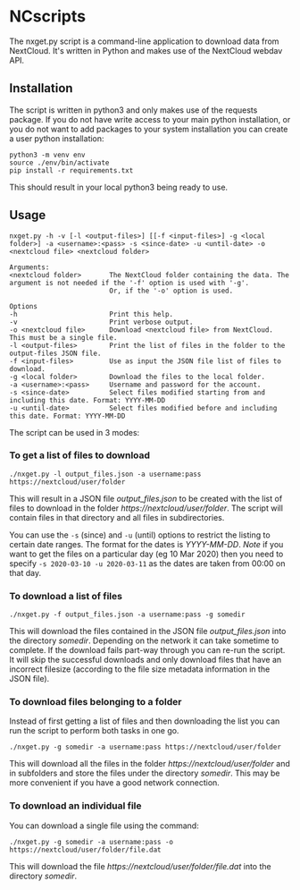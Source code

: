 # NCscripts
The nxget.py script is a command-line application to download data from NextCloud. It's written in Python and makes use of the NextCloud webdav API.

## Installation
The script is written in python3 and only makes use of the requests package. If you do not have write access to your main python installation, or you do not want to add packages to your system
installation you can create a user python installation:

```
python3 -m venv env
source ./env/bin/activate
pip install -r requirements.txt
```

This should result in your local python3 being ready to use.

## Usage

```
nxget.py -h -v [-l <output-files>] [[-f <input-files>] -g <local folder>] -a <username>:<pass> -s <since-date> -u <until-date> -o <nextcloud file> <nextcloud folder>

Arguments:
<nextcloud folder>       The NextCloud folder containing the data. The argument is not needed if the '-f' option is used with '-g'.
                         Or, if the '-o' option is used.

Options
-h                       Print this help.
-v                       Print verbose output.
-o <nextcloud file>      Download <nextcloud file> from NextCloud. This must be a single file.
-l <output-files>        Print the list of files in the folder to the output-files JSON file.
-f <input-files>         Use as input the JSON file list of files to download.
-g <local folder>        Download the files to the local folder.
-a <username>:<pass>     Username and password for the account.
-s <since-date>          Select files modified starting from and including this date. Format: YYYY-MM-DD
-u <until-date>          Select files modified before and including this date. Format: YYYY-MM-DD
```

The script can be used in 3 modes:

### To get a list of files to download

```
./nxget.py -l output_files.json -a username:pass https://nextcloud/user/folder
```

This will result in a JSON file *output_files.json* to be created with the list of files to download in the folder *https://nextcloud/user/folder*. The script will contain files in that directory and all files in subdirectories.

You can use the `-s` (since) and `-u` (until) options to restrict the listing to certain date ranges. The format for the dates is *YYYY-MM-DD*. *Note* if you want to get the files on a particular day (eg 10 Mar 2020) then you need to specify `-s 2020-03-10 -u 2020-03-11` as the dates are taken from 00:00 on that day.


### To download a list of files

```
./nxget.py -f output_files.json -a username:pass -g somedir
```

This will download the files contained in the JSON file *output_files.json* into the directory *somedir*. Depending on the network it can take sometime to complete. If the download fails part-way through you can re-run the script. It will skip the successful downloads and only download files that have an incorrect filesize (according to the file size metadata information in the JSON file). 

### To download files belonging to a folder
Instead of first getting a list of files and then downloading the list you can run the script to
perform both tasks in one go.

```
./nxget.py -g somedir -a username:pass https://nextcloud/user/folder
```

This will download all the files in the folder *https://nextcloud/user/folder* and in subfolders and store the files under the directory *somedir*. This may be more convenient if you have a 
good network connection.

### To download an individual file
You can download a single file using the command:

```
./nxget.py -g somedir -a username:pass -o https://nextcloud/user/folder/file.dat
```

This will download the file *https://nextcloud/user/folder/file.dat* into the directory *somedir*. 

